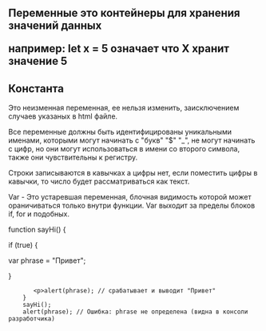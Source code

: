 <h2>Переменные это контейнеры для хранения значений данных</h>
 <p>например: let x = 5 означает что X хранит значение 5</p>

  <h2>Константа</h2>
  <p>Это неизменная переменная, ее нельзя изменить, заисключением случаев указаных в html файле.<p>

 <p>Все переменные должны быть идентифицированы уникальными именами, которыми могут начинать с "букв" "$" "_", не могут начинать с цифр, но они могут использоваться в имени со второго символа, также они чувствительны к регистру.

 <p>Строки записываются в кавычках а цифры нет, если поместить цифры в кавычки, то число будет рассматриваться как текст.</p>

 <p>Var - Это устаревшая  переменная, блочная видимость которой может ораничиваться только внутри функции. Var выходит за пределы блоков if, for и подобных.</p>
         <p>function sayHi() {
           <p>if (true) {
             <p>var phrase = "Привет";
           <p>}

           <p>alert(phrase); // срабатывает и выводит "Привет"
        }
        sayHi();
        alert(phrase); // Ошибка: phrase не определена (видна в консоли разработчика)



